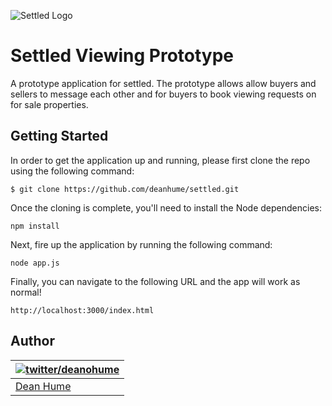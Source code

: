 ![Settled Logo](https://www.settled.co.uk/sites/all/themes/settled/images/media/Settled_logo_dark.png)

# Settled Viewing Prototype

A prototype application for settled. The prototype allows allow buyers and sellers to message each other and for buyers to book viewing requests on for sale properties.

## Getting Started

In order to get the application up and running, please first clone the repo using the following command:

```
$ git clone https://github.com/deanhume/settled.git
```

Once the cloning is complete, you'll need to install the Node dependencies:

```
npm install
```

Next, fire up the application by running the following command:

```
node app.js
```

Finally, you can navigate to the following URL and the app will work as normal!

```
http://localhost:3000/index.html

```
## Author

| [![twitter/deanohume](https://s.gravatar.com/avatar/c620790ae5bf5b50c245b2e0ef95f338?s=70)](https://twitter.com/deanohume "Follow @deanohume on Twitter") |
|---|
| [Dean Hume](http://deanhume.com/) |
